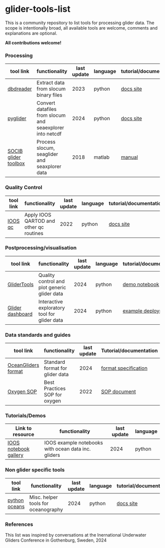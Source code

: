 # glider-tools-list

This is a community repository to list tools for processing glider data. The scope is intentionally broad, all available tools are welcome, comments and explanations are optional.

**All contributions welcome!**

### Processing 

tool link |functionality | last update | language | tutorial/documentation
--- | --- | --- | --- | ---
[dbdreader](https://github.com/smerckel/dbdreader) |Extract data from slocum binary files | 2023 | python | [docs site](https://dbdreader.readthedocs.io/en/latest/)
[pyglider](https://github.com/c-proof/pyglider) |Convert datafiles from slocum and seaexplorer into netcdf | 2024 | python | [docs site](https://github.com/socib/glider_toolbox/blob/master/documentation/Manual_v1.3.1.pdf](https://pyglider.readthedocs.io/en/latest/))
[SOCIB glider toolbox](https://github.com/socib/glider_toolbox) |Process slocum, seaglider and seaxplorer data | 2018 | matlab | [manual](https://github.com/socib/glider_toolbox/blob/master/documentation/Manual_v1.3.1.pdf)


### Quality Control

tool link |functionality | last update | language | tutorial/documentation
--- | --- | --- | --- | ---
[IOOS qc](https://github.com/ioos/ioos_qc) |Apply IOOS QARTOD and other qc routines| 2022 | python | [docs site](https://ioos.github.io/ioos_qc/)

### Postprocessing/visualisation

tool link |functionality | last update | language | tutorial/documentation
--- | --- | --- | --- | ---
[GliderTools](https://github.com/GliderToolsCommunity/GliderTools) | Quality control and plot generic glider data | 2024 |python | [demo notebook](https://github.com/GliderToolsCommunity/GliderTools/blob/master/notebooks/Demo_GT.ipynb)
[Glider dashboard](https://github.com/voto-ocean-knowledge/glider_dashboard) | Interactive exploratory tool for glider data | 2024 | python | [example deployment](https://observations.voiceoftheocean.org/dashboard)

### Data standards and guides

tool link |functionality | last update | Tutorial/documentation
--- | --- | --- | ---
[OceanGliders format](https://github.com/OceanGlidersCommunity/OG-format-user-manual) | Standard format for glider data | 2024 | [format specification](https://oceangliderscommunity.github.io/OG-format-user-manual/OG_Format.html)
[Oxygen SOP](https://github.com/OceanGlidersCommunity/Oxygen_SOP) | Best Practices SOP for oxygen | 2022 | [SOP document](https://oceangliderscommunity.github.io/Oxygen_SOP/README.html)


### Tutorials/Demos

Link to resource |functionality | last update | language
--- | --- | --- | ---
[IOOS notebook gallery](https://ioos.github.io/ioos_code_lab/content/code_gallery/gallery.html) |IOOS example notebooks with ocean data inc. gliders| 2024 | python 

### Non glider specific tools

tool link |functionality | last update | language | tutorial/documentation
--- | --- | --- | --- | ---
[python oceans](https://github.com/pyoceans/python-oceans) |Misc. helper tools for oceanography| 2024 | python | [docs site](https://pyoceans.github.io/python-oceans/)

### References

This list was inspired by conversations at the Inernational Underwater Gliders Conference in Gothenburg, Sweden, 2024
